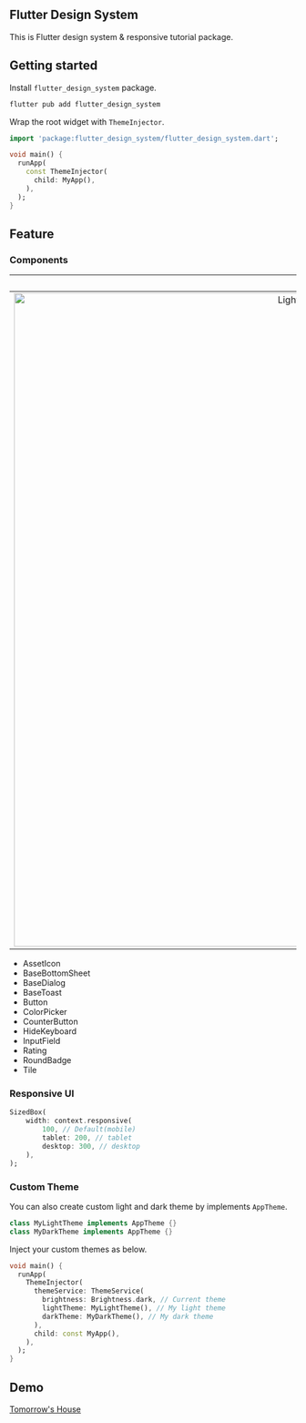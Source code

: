 ## Flutter Design System
This is Flutter design system & responsive tutorial package.

## Getting started
Install `flutter_design_system` package.
```bash
flutter pub add flutter_design_system
```

Wrap the root widget with `ThemeInjector`.
```dart
import 'package:flutter_design_system/flutter_design_system.dart';

void main() {
  runApp(
    const ThemeInjector(
      child: MyApp(),
    ),
  );
}
```


## Feature
### Components
|Light|Dark|
|:-:|:-:|
|<img width="1148" alt="Light theme components image" src="https://user-images.githubusercontent.com/26322627/203027906-40934207-e4cd-4188-85db-18c76fd80324.png">|<img width="1143" alt="Dark theme components image" src="https://user-images.githubusercontent.com/26322627/203027911-63d24ccc-ac6b-4030-aca1-9ee22c027c6d.png">|

- AssetIcon
- BaseBottomSheet
- BaseDialog
- BaseToast
- Button
- ColorPicker
- CounterButton
- HideKeyboard
- InputField
- Rating
- RoundBadge
- Tile

### Responsive UI
```dart
SizedBox(
    width: context.responsive(
        100, // Default(mobile)
        tablet: 200, // tablet
        desktop: 300, // desktop
    ),
);
```

### Custom Theme
You can also create custom light and dark theme by implements `AppTheme`.
```dart
class MyLightTheme implements AppTheme {}
class MyDarkTheme implements AppTheme {}
```

Inject your custom themes as below.
```dart
void main() {
  runApp(
    ThemeInjector(
      themeService: ThemeService(
        brightness: Brightness.dark, // Current theme
        lightTheme: MyLightTheme(), // My light theme
        darkTheme: MyDarkTheme(), // My dark theme
      ),
      child: const MyApp(),
    ),
  );
}
```

## Demo
[Tomorrow's House](https://github.com/nero-angela/flutter_house_of_tomorrow/tree/flutter_design_system)
